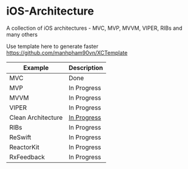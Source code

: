 # iOS-Architecture
A collection of iOS architectures - MVC, MVP, MVVM, VIPER, RIBs and many others

Use template here to generate faster https://github.com/manhpham90vn/XCTemplate

| Example | Description |
| ------------- | ------------- |
| MVC | Done |
| MVP | In Progress |
| MVVM | In Progress  |
| VIPER | In Progress  |
| Clean Architecture | [In Progress](https://github.com/manhpham90vn/iOS_Started_Kit)  |
| RIBs | In Progress  |
| ReSwift | In Progress  |
| ReactorKit | In Progress  |
| RxFeedback | In Progress  |
